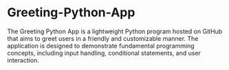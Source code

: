 # Greeting-Python-App
The Greeting Python App is a lightweight Python program hosted on GitHub that aims to greet users in a friendly and customizable manner. The application is designed to demonstrate fundamental programming concepts, including input handling, conditional statements, and user interaction.
